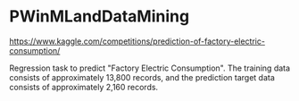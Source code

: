 # PWinMLandDataMining

https://www.kaggle.com/competitions/prediction-of-factory-electric-consumption/

Regression task to predict "Factory Electric Consumption". The training data consists of approximately 13,800 records, and the prediction target data consists of approximately 2,160 records. 

